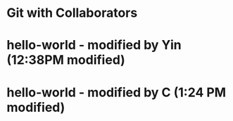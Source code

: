 # Git with Collaborators
# hello-world - modified by Yin (12:38PM modified)
# hello-world - modified by C (1:24 PM modified)
